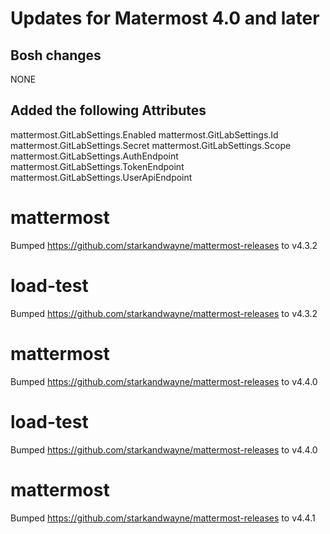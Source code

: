 # Updates for Matermost 4.0 and later

## Bosh changes

NONE

## Added the following Attributes

mattermost.GitLabSettings.Enabled
mattermost.GitLabSettings.Id
mattermost.GitLabSettings.Secret
mattermost.GitLabSettings.Scope
mattermost.GitLabSettings.AuthEndpoint
mattermost.GitLabSettings.TokenEndpoint
mattermost.GitLabSettings.UserApiEndpoint
# mattermost
Bumped https://github.com/starkandwayne/mattermost-releases to v4.3.2

# load-test
Bumped https://github.com/starkandwayne/mattermost-releases to v4.3.2

# mattermost
Bumped https://github.com/starkandwayne/mattermost-releases to v4.4.0

# load-test
Bumped https://github.com/starkandwayne/mattermost-releases to v4.4.0

# mattermost
Bumped https://github.com/starkandwayne/mattermost-releases to v4.4.1
